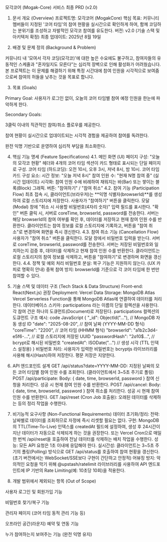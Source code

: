 모각코어 (Mogak-Core) 서비스 최종 PRD (v2.0)
1. 문서 개요 (Overview)
프로젝트명: 모각코어 (MogakCore)
핵심 목표: 커뮤니티 멤버들이 지정된 '코어 타임'의 참여 현황을 실시간으로 확인하게 하여, 함께 코딩하는 분위기를 조성하고 자발적인 모각코 참여를 유도한다.
버전: v2.0 (기술 스택 및 아키텍처 확정)
최종 업데이트: 2025년 8월 19일

2. 배경 및 문제 정의 (Background & Problem)

커뮤니티 내 '모여서 각자 코딩(모각코)'에 대한 높은 수요에도 불구하고, 참여자들의 유동적인 스케줄과 "혼자일지도 모른다"는 심리적 장벽으로 인해 활성화가 어려웠습니다. 본 프로젝트는 이 문제를 해결하기 위해 특정 시간대에 참여 인원을 시각적으로 보여줌으로써 참여의 허들을 낮추는 것을 목표로 합니다.

3. 목표 (Goals)

Primary Goal: 사용자가 로그인 없이, 오늘의 코어 타임별 참여 예정 인원을 한눈에 파악하게 한다.

Secondary Goals:

3클릭 이내의 직관적인 참여/취소 플로우를 제공한다.

참여 현황이 실시간으로 업데이트되는 시각적 경험을 제공하여 참여를 독려한다.

완전 익명 기반으로 운영하여 심리적 부담을 최소화한다.

4. 핵심 기능 명세 (Feature Specifications)
4.1. 메인 화면 (UI)
페이지 구성: "오늘의 모각코 현황" 헤더와 4개의 코어 타임 섹션이 카드 형태로 표시되는 단일 페이지로 구성.
코어 타임 (하드코딩): 오전 10시, 오후 3시, 저녁 8시, 밤 10시.
코어 타임 카드 구성 요소:
시간 정보: "오늘 저녁 8시"
참여 인원 수: "현재 N명 참여 중" (실시간 업데이트)
시각화: 참여 인원 수에 비례하여 채워지는 바(Bar) 또는 쌓이는 블록(Block) 그래픽.
버튼: "참여하기" / "참여 취소"
4.2. 참여 기능 (Participation Flow)
최초 접속 시, 클라이언트(브라우저)는 **익명 식별자(browserId)**를 생성하여 로컬 스토리지에 저장한다.
사용자가 "참여하기" 버튼을 클릭한다.
모달(Modal) 창에 "취소 시 사용할 비밀번호(4자리 숫자)" 입력 필드를 표시한다.
"확인" 버튼 클릭 시, 서버로 coreTime, browserId, password를 전송한다.
서버는 해당 browserId의 참여 여부를 확인 후, 데이터를 저장하고 현재 참여 인원 수를 반환한다.
클라이언트는 참여 정보를 로컬 스토리지에 기록하고, 버튼을 "참여 취소"로 변경하며 화면을 즉시 갱신한다.
4.3. 참여 취소 기능 (Cancellation Flow)
사용자가 "참여 취소" 버튼을 클릭한다.
모달 창에서 비밀번호 입력을 받는다.
서버로 coreTime, browserId, password를 전송한다.
서버는 저장된 비밀번호와 일치하는지 검증 후, 데이터를 삭제하고 현재 참여 인원 수를 반환한다.
클라이언트는 로컬 스토리지의 참여 정보를 삭제하고, 버튼을 "참여하기"로 변경하며 화면을 갱신한다.
4.4. 정책 및 예외 처리
비밀번호 분실: 복구 기능은 지원하지 않는다. (UX 카피로 명확히 안내)
중복 참여 방지: browserId를 기준으로 각 코어 타임에 한 번만 참여할 수 있다.
5. 기술 스택 및 데이터 구조 (Tech Stack & Data Structure)
Front-end: React(Next.js) 권장
Deployment: Vercel
Data Storage: MongoDB Atlas
Vercel Serverless Function을 통해 MongoDB Atlas에 연결하여 데이터를 처리한다.
데이터베이스 스키마:
participations 라는 이름의 단일 컬렉션을 사용한다.
각 참여 건은 하나의 도큐먼트(Document)로 저장된다.
participations 컬렉션의 도큐먼트 구조 예시:
code
JavaScript
{
  "_id": ObjectId("..."), // MongoDB 자동 생성 ID
  "date": "2025-08-20",    // 참여 날짜 (YYYY-MM-DD 형식)
  "coreTime": "2200",         // 코어 타임 (HHMM 형식)
  "browserId": "a1b2c3d4-e5f6-...", // 로컬 스토리지에 저장된 UUID
  "passwordHash": "$2a$10$...",   // bcrypt로 해시된 비밀번호
  "createdAt": ISODate("...") // 생성 시각 (TTL 인덱스 설정용)
}
비밀번호 처리: 사용자가 입력한 비밀번호는 bcryptjs 라이브러리를 사용해 해시(Hash)하여 저장한다. 평문 저장은 지양한다.
6. API 엔드포인트 설계
GET /api/status?date=YYYY-MM-DD:
지정된 날짜의 모든 코어 타임별 참여 인원 수를 조회한다. (클라이언트에서 3~5초 주기로 폴링)
POST /api/participate:
Body: { date, time, browserId, password }
참여 신청을 처리한다. 성공 시 현재 참여 인원 수를 반환한다.
POST /api/cancel:
Body: { date, time, browserId, password }
참여 취소를 처리한다. 성공 시 현재 참여 인원 수를 반환한다.
GET /api/reset (Cron Job 호출용):
오래된 데이터를 삭제하는 등의 정리 작업을 수행한다.
7. 비기능적 요구사항 (Non-Functional Requirements)
데이터 초기화/정리:
전략: 날짜별로 데이터를 조회하므로 자정에 즉시 리셋할 필요는 없다.
구현: MongoDB의 TTL(Time-To-Live) 인덱스를 createdAt 필드에 설정하여, 생성 후 24시간이 지난 데이터가 자동으로 삭제되게 하는 것을 권장한다. 또는 Vercel Cron으로 매일 한 번씩 /api/reset을 호출하여 전날 데이터를 삭제하는 배치 작업을 수행한다.
성능: 모든 API 요청은 1초 이내에 응답해야 한다.
실시간성: 클라이언트는 3~5초 주기의 폴링(Polling) 방식으로 GET /api/status를 호출하여 참여 현황을 갱신한다. (초기 버전에서는 WebSocket/SSE보다 구현이 간단하고 안정적)
어뷰징 방지: 악의적인 요청을 막기 위해 @upstash/ratelimit 라이브러리를 사용하여 API 엔드포인트에 IP 기반의 Rate Limiting(예: 10초당 10회)을 적용한다.


7. 개발 범위에서 제외되는 항목 (Out of Scope)

사용자 로그인 및 회원가입 기능

비밀번호 찾기/복구 기능

관리자 페이지 (코어 타임 동적 관리 기능 등)

오프라인 공간(라운지) 예약 및 연동 기능

누가 참여하는지 보여주는 기능 (완전 익명 유지)